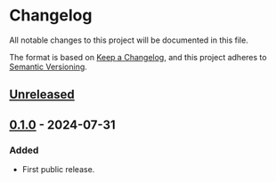 # Changelog

All notable changes to this project will be documented in this file.

The format is based on [Keep a Changelog](https://keepachangelog.com/en/1.0.0/),
and this project adheres to [Semantic Versioning](https://semver.org/spec/v2.0.0.html).

## [Unreleased]

## [0.1.0] - 2024-07-31

### Added

- First public release.

<!-- markdownlint-disable-file MD024 -->

[unreleased]: https://gitlab.com/tozd/go/fun/-/compare/v0.1.0...main
[0.1.0]: https://gitlab.com/tozd/go/fun/-/tags/v0.1.0
